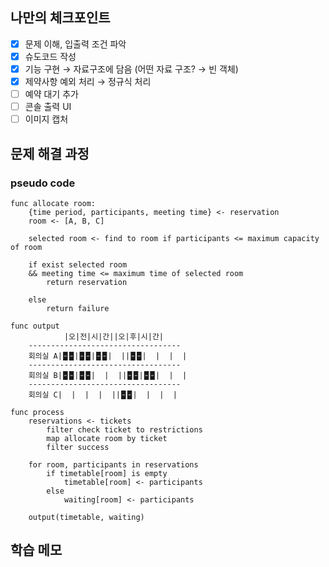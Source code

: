 ## 나만의 체크포인트

-   [x] 문제 이해, 입출력 조건 파악
-   [x] 슈도코드 작성
-   [x] 기능 구현 &rightarrow; 자료구조에 담음 (어떤 자료 구조? &rightarrow; 빈 객체)
-   [x] 제약사항 예외 처리 &rightarrow; 정규식 처리
-   [ ] 예약 대기 추가
-   [ ] 콘솔 출력 UI
-   [ ] 이미지 캡처

## 문제 해결 과정

### pseudo code

```
func allocate room:
    {time period, participants, meeting time} <- reservation
    room <- [A, B, C]

    selected room <- find to room if participants <= maximum capacity of room

    if exist selected room
    && meeting time <= maximum time of selected room
        return reservation

    else
        return failure

func output
            |오|전|시|간||오|후|시|간|
    ----------------------------------
    회의실 A|🁢🁢|🁢🁢|🁢🁢|  ||🁢🁢|  |  |  |
    ----------------------------------
    회의실 B|🁢🁢|🁢🁢|  |  ||🁢🁢|🁢🁢|  |  |
    ----------------------------------
    회의실 C|  |  |  |  ||🁢🁢|  |  |  |

func process
    reservations <- tickets
        filter check ticket to restrictions
        map allocate room by ticket
        filter success

    for room, participants in reservations
        if timetable[room] is empty
            timetable[room] <- participants
        else
            waiting[room] <- participants

    output(timetable, waiting)
```

## 학습 메모
